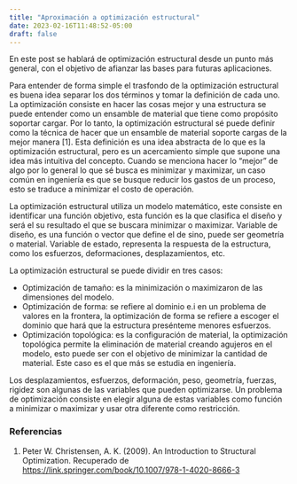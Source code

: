 ```yaml
---
title: "Aproximación a optimización estructural"
date: 2023-02-16T11:48:52-05:00
draft: false
---
```


En este post se hablará de optimización estructural desde un punto más general, con el objetivo de afianzar las bases para futuras aplicaciones.

Para entender de forma simple el trasfondo de la optimización estructural es buena idea separar los dos términos y tomar la definición de cada uno. La optimización consiste en hacer las cosas mejor y una estructura se puede entender como un ensamble de material que tiene como propósito soportar cargar. Por lo tanto, la optimización estructural sé puede definir como la técnica de hacer que un ensamble de material soporte cargas de la mejor manera [1]. Esta definición es una idea abstracta de lo que es la optimización estructural, pero es un acercamiento simple que supone una idea más intuitiva del concepto. Cuando se menciona hacer lo “mejor” de algo por lo general lo que sé busca es minimizar y maximizar, un caso común en ingeniería es que se busque reducir los gastos de un proceso, esto se traduce a minimizar el costo de operación.

La optimización estructural utiliza un modelo matemático, este consiste en identificar una función objetivo, esta función es la que clasifica el diseño y será el su resultado el que se buscara minimizar o maximizar. Variable de diseño, es una función o vector que define el de sino, puede ser geometría o material. Variable de estado, representa la respuesta de la estructura, como los esfuerzos, deformaciones, desplazamientos, etc.

La optimización estructural se puede dividir en tres casos:

- Optimización de tamaño: es la minimización o maximizaron de las dimensiones del modelo.
- Optimización de forma: se refiere al dominio e.i en un problema de valores en la frontera, la optimización de forma se refiere a escoger el dominio que hará que la estructura presénteme menores esfuerzos.
- Optimización topológica: es la configuración de material, la optimización topológica permite la eliminación de material creando agujeros en el modelo, esto puede ser con el objetivo de minimizar la cantidad de material. Este caso es el que más se estudia en ingeniería.

Los desplazamientos, esfuerzos, deformación, peso, geometría, fuerzas, rigidez son algunas de las variables que pueden optimizarse. Un problema de optimización consiste en elegir alguna de estas variables como función a minimizar o maximizar y usar otra diferente como restricción.

### Referencias

1. Peter W. Christensen, A. K. (2009). An Introduction to Structural Optimization. Recuperado de https://link.springer.com/book/10.1007/978-1-4020-8666-3

